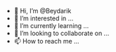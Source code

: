 - 👋 Hi, I’m @Beydarik
- 👀 I’m interested in ...
- 🌱 I’m currently learning ...
- 💞️ I’m looking to collaborate on ...
- 📫 How to reach me ...

<!---
Beydarik/Beydarik is a ✨ special ✨ repository because its `README.md` (this file) appears on your GitHub profile.
You can click the Preview link to take a look at your changes.
--->
